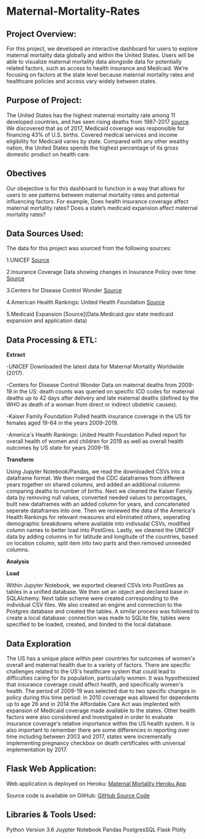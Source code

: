 # Maternal-Mortality-Rates #

## Project Overview: ##


For this project, we developed an interactive dashboard for users to explore maternal mortality data globally and within the United States. Users will be able to visualize maternal mortality data alongside data for potentially related factors, such as access to health insurance and Medicaid.
We’re focusing on factors at the state level because maternal mortality rates and healthcare policies and access vary widely between states.

## Purpose of Project: ##


The United States has the highest maternal mortality rate among 11 developed countries, and has seen rising deaths from 1987-2017 [source](https://www.ajmc.com/view/us-ranks-worst-in-maternal-care-mortality-compared-with-10-other-developed-nations).  We discovered that as of 2017, Medicaid coverage was responsible for financing 43% of U.S. births. 
Covered medical services and income eligibility for Medicaid varies by state.
Compared with any other wealthy nation, the United States spends the highest percentage of its gross domestic product on health care.


## Obectives ##


Our obejective is for this dashboard to function in a way that allows for users to see patterns between maternal mortality rates and potential influencing factors.
For example, Does health insurance coverage affect maternal mortality rates? Does a state’s medicaid expansion affect maternal mortality rates?


## Data Sources Used: ##

The data for this project was sourced from the following sources:

1.UNICEF [Source](https://data.unicef.org/topic/maternal-health/maternal-mortality/)

2.Insurance Coverage Data showing changes in Insurance Policy over time: [Source](https://www.kff.org/womens-health-policy/fact-sheet/womens-health-insurance-coverage-fact-sheet)

3.Centers for Disease Control Wonder [Source](https://wonder.cdc.gov/)

4.American Health Rankings: United Health Foundation [Source](https://www.americashealthrankings.org/explore/annual/measure/Outcomes/state/ALL)

5.Medicaid Expansion [Source](Data.Medicaid.gov state medicaid expansion and application data) 


## Data Processing & ETL: ##

**Extract**

-UNICEF
Downloaded the latest data for Maternal Mortality Worldwide (2017).

-Centers for Disease Control Wonder
Data on maternal deaths from 2009-19 in the US: death counts was queried on specific ICD codes for maternal deaths up to 42 days after delivery and late maternal deaths (defined by the WHO as death of a woman from direct or indirect obstetric causes).

-Kaiser Family Foundation
Pulled health insurance coverage in the US for females aged 19-64 in the years 2009-2019.

-America's Health Rankings: United Health Foundation
Pulled report for overall health of women and children for 2019 as well as overall health outcomes by US state for years 2009-19.

**Transform**

Using Jupyter Notebook/Pandas, we read the downloaded CSVs into a dataframe format.  We then merged the CDC dataframes from different years together on shared columns, and added an additional columnn comparing deaths to number of births.  Next we cleaned the Kaiser Family data by removing null values, converted needed values to percentages, built new dataframes with an added column for years, and concatenated seperate dataframes into one.  Then we reviewed the data of the America's Health Rankings for relevant measures and eliminated others, seperating demographic breakdowns where available into indiviudal CSVs, modified column names to better load into PostGres.  Lastly, we cleaned the UNICEF data by adding columns in for latitude and longitude of the countries, based on location column, split item into two parts and then removed unneeded columns.

**Analysis**


**Load**

Within Jupyter Notebook, we exported cleaned CSVs into PostGres as tables in a unified database.  We then set an object and declared base in SQLAlchemy.  Next  table scheme were created corresponding to the individual CSV files.  We also created an engine and connection to the Postgres database and created the tables. A similar process was followed to create a local database: connection was made to SQLite file, tables were specified to be loaded, created, and binded to the local database.

## Data Exploration ##

The US has a unique place within peer countries for outcomes of women's overall and maternal health due to a variety of factors.
There are specific challenges related to the US's healthcare system that could lead to difficulties caring for its population, particularly women.
It was hypothesized that insurance coverage could affect health, and specifically women's health.
The period of 2009-19 was selected due to two specific changes in policy during this time period: in 2010 coverage was allowed for dependents up to age 26 and in 2014 the Affordable Care Act was implented with expansion of Medicaid coverage made available to the states.
Other health factors were also considered and investigated in order to evaluate insurance coverage's relative importance within the US health system.
It is also important to remember there are some differences in reporting over time including between 2003 and 2017, states were incrementally implementing pregnancy checkbox on death certificates with universal implementation by 2017.


## Flask Web Application: ##


Web application is deployed on Heroku: [Maternal Mortality Heroku App](https://maternal-mortality-project.herokuapp.com/)

Source code is available on GitHub: [GitHub Source Code](https://github.com/abpuccini/project2-maternal-mortality)


 ## Libraries & Tools Used: ##
 Python Version 3.6
 Juypter Notebook
 Pandas
 PostgresSQL
 Flask
 Plotly

